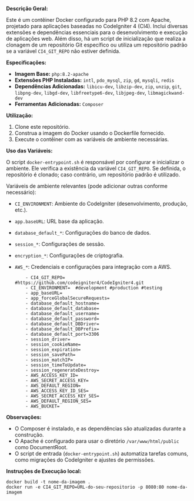 **Descrição Geral:**

Este é um contêiner Docker configurado para PHP 8.2 com Apache, projetado para aplicações baseadas no CodeIgniter 4 (CI4). Inclui diversas extensões e dependências essenciais para o desenvolvimento e execução de aplicações web. Além disso, há um script de inicialização que realiza a clonagem de um repositório Git específico ou utiliza um repositório padrão se a variável `CI4_GIT_REPO` não estiver definida.

**Especificações:**

- **Imagem Base:** `php:8.2-apache`
- **Extensões PHP Instaladas:** `intl`, `pdo_mysql`, `zip`, `gd`, `mysqli`, `redis`
- **Dependências Adicionadas:** `libicu-dev`, `libzip-dev`, `zip`, `unzip`, `git`, `libpng-dev`, `libgd-dev`, `libfreetype6-dev`, `libjpeg-dev`, `libmagickwand-dev`
- **Ferramentas Adicionadas:** `Composer`

**Utilização:**

1. Clone este repositório.
2. Construa a imagem do Docker usando o Dockerfile fornecido.
3. Execute o contêiner com as variáveis de ambiente necessárias.

**Uso das Variáveis:**

O script `docker-entrypoint.sh` é responsável por configurar e inicializar o ambiente. Ele verifica a existência da variável `CI4_GIT_REPO`. Se definida, o repositório é clonado; caso contrário, um repositório padrão é utilizado.

Variáveis de ambiente relevantes (pode adicionar outras conforme necessário):

- `CI_ENVIRONMENT`: Ambiente do CodeIgniter (desenvolvimento, produção, etc.).
- `app.baseURL`: URL base da aplicação.
- `database_default_*`: Configurações do banco de dados.
- `session_*`: Configurações de sessão.
- `encryption_*`: Configurações de criptografia.
- `AWS_*`: Credenciais e configurações para integração com a AWS.

          - CI4_GIT_REPO=    #https://github.com/codeigniter4/CodeIgniter4.git
          - CI_ENVIRONMENT=  #development #production #testing
          - app_baseURL=
          - app_forceGlobalSecureRequests=
          - database_default_hostname=
          - database_default_database=
          - database_default_username=
          - database_default_password=
          - database_default_DBDriver=
          - database_default_DBPrefix=
          - database_default_port=3306
          - session_driver=
          - session_cookieName=
          - session_expiration=
          - session_savePath=
          - session_matchIP=
          - session_timeToUpdate=
          - session_regenerateDestroy=
          - AWS_ACCESS_KEY_ID=
          - AWS_SECRET_ACCESS_KEY=
          - AWS_DEFAULT_REGION=
          - AWS_ACCESS_KEY_ID_SES=
          - AWS_SECRET_ACCESS_KEY_SES=
          - AWS_DEFAULT_REGION_SES=
          - AWS_BUCKET=

**Observações:**

- O Composer é instalado, e as dependências são atualizadas durante a construção.
- O Apache é configurado para usar o diretório `/var/www/html/public` como DocumentRoot.
- O script de entrada (`docker-entrypoint.sh`) automatiza tarefas comuns, como migrações do CodeIgniter e ajustes de permissões.

**Instruções de Execução local:**

    docker build -t nome-da-imagem .
    docker run -e CI4_GIT_REPO=URL-do-seu-repositorio -p 8080:80 nome-da-imagem
